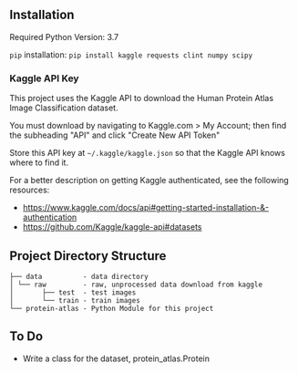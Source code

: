 ## Installation

Required Python Version: 3.7

`pip` installation: `pip install kaggle requests clint numpy scipy`

### Kaggle API Key
This project uses the Kaggle API to download the Human Protein Atlas Image Classification dataset.

You must download by navigating to Kaggle.com > My Account; then find the subheading "API" and click "Create New API Token"

Store this API key at `~/.kaggle/kaggle.json` so that the Kaggle API knows where
to find it.

For a better description on getting Kaggle authenticated, see the following resources:
- https://www.kaggle.com/docs/api#getting-started-installation-&-authentication
- https://github.com/Kaggle/kaggle-api#datasets

## Project Directory Structure
```
├── data          - data directory
│ └── raw         - raw, unprocessed data download from kaggle
│       ├── test  - test images
│       └── train - train images
└── protein-atlas - Python Module for this project
```


## To Do
- Write a class for the dataset, protein_atlas.Protein
